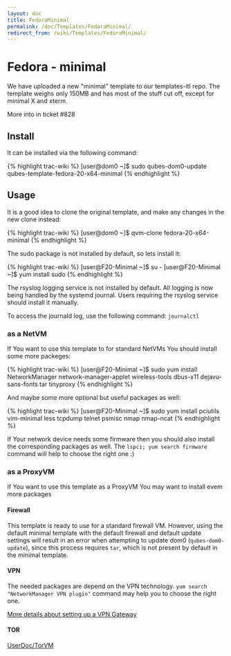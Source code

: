 ```yaml
---
layout: doc
title: FedoraMinimal
permalink: /doc/Templates/FedoraMinimal/
redirect_from: /wiki/Templates/FedoraMinimal/
---
```


Fedora - minimal
================

We have uploaded a new "minimal" template to our templates-itl repo. The template weighs only 150MB and has most of the stuff cut off, except for minimal X and xterm.

More into in ticket \#828

Install
-------

It can be installed via the following command:

{% highlight trac-wiki %}
[user@dom0 ~]$ sudo qubes-dom0-update qubes-template-fedora-20-x64-minimal
{% endhighlight %}

Usage
-----

It is a good idea to clone the original template, and make any changes in the new clone instead:

{% highlight trac-wiki %}
[user@dom0 ~]$ qvm-clone fedora-20-x64-minimal <your new template name>
{% endhighlight %}

The sudo package is not installed by default, so lets install it:

{% highlight trac-wiki %}
[user@F20-Minimal ~]$ su - 
[user@F20-Minimal ~]$ yum install sudo
{% endhighlight %}

The rsyslog logging service is not installed by default. All logging is now being handled by the systemd journal. Users requiring the rsyslog service should install it manually.

To access the journald log, use the following command: `journalctl`

### as a NetVM

If You want to use this template to for standard NetVMs You should install some more packeges:

{% highlight trac-wiki %}
[user@F20-Minimal ~]$ sudo yum install NetworkManager network-manager-applet  wireless-tools dbus-x11 dejavu-sans-fonts tar tinyproxy
{% endhighlight %}

And maybe some more optional but useful packages as well:

{% highlight trac-wiki %}
[user@F20-Minimal ~]$ sudo yum install pciutils vim-minimal less tcpdump telnet psmisc nmap nmap-ncat
{% endhighlight %}

If Your network device needs some firmware then you should also install the corresponding packages as well. The `lspci; yum search firmware` command will help to choose the right one :)

### as a ProxyVM

If You want to use this template as a ProxyVM You may want to install evem more packages

#### Firewall

This template is ready to use for a standard firewall VM. However, using the default minimal template with the default firewall and default update settings will result in an error when attempting to update dom0 (`qubes-dom0-update`), since this process requires `tar`, which is not present by default in the minimal template.

#### VPN

The needed packages are depend on the VPN technology. `yum search "NetworkManager VPN plugin"` command may help you to choose the right one.

[More details about setting up a VPN Gateway](/doc/VPN#ProxyVM)

#### TOR

[UserDoc/TorVM](/doc/UserDoc/TorVM)
